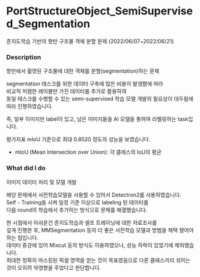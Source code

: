 # PortStructureObject_SemiSupervised_Segmentation

준지도학습 기반의 항만 구조물 객체 분할 문제 (2022/06/07~2022/06/21)

### Description

항만에서 촬영된 구조물에 대한 객체를 분할(segmentation)하는 문제

segmentation 태스크를 위한 데이터 구축에 많은 비용이 발생함에 따라 <br/>
비교적 저렴한 레이블만 가진 데이터를 추가로 활용하여 <br/>
동일 태스크를 수행할 수 있는 semi-supervised 학습 모델 개발의 필요성이 대두됨에 따라 진행하였습니다.

즉, 일부 이미지만 label이 있고, 남은 이미지들을 AI 모델을 통하여 라벨링하는 task입니다.

평가지표 mIoU 기준으로 최대 0.8520 정도의 성능을 보였습니다.

- mIoU (Mean Intersection over Union): 각 클래스의 IoU의 평균

### What did I do

이미지 데이터 처리 및 모델 개발

해당 문제에서 사전학습모델을 사용할 수 있어서 Detectron2를 사용하였습니다. <br />
Self - Training을 시켜 일정 기준 이상으로 labeling 된 데이터를 <br/>
다음 round의 학습에서 추가하는 방식으로 문제를 해결했습니다. <br />

현 시점에서 아쉬운건 준지도학습과 셀프 트레이닝에 대한 자료조사를 <br/>
깊게 진행한 후, MMSegmentation 등의 더 좋은 사전학습 모델과 방법을 채택 했어야 하는 점입니다. <br/>
데이터 증강에 있어 Mixcut 등의 방식도 이용하였으나, 성능 하락이 있었기에 제외했습니다. <br/>
최대한 정확히 마스킹된 픽셀 영역을 얻는 것이 목표였음으로 다른 클래스끼리 섞이는 것이 오히려 악영향을 주었다고 판단합니다. <br/>
